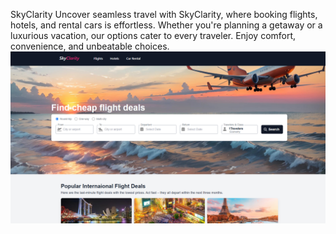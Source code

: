 SkyClarity
Uncover seamless travel with SkyClarity, where booking flights, hotels, and rental cars is effortless. Whether you're planning a getaway or a luxurious vacation, our options cater to every traveler. Enjoy comfort, convenience, and unbeatable choices.
<img src="https://github.com/FishySenpai/Portfolio/blob/main/public/skyClarity.png?raw=true" alt="Sky Clarity Home" />
 
 
